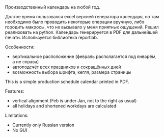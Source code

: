 Производственный календарь на любой год.

Долгое время пользовался excel версией генератора календаря,
но там необходимо было проводить некоторые операции вручную, либо
городить макросы, что не вызывало у меня приятных ощущений.
Решил реализовать на python.
Календарь генерируется в PDF для дальнейшей печати.
Используется библиотека reportlab.

Особенности:
- вертикальное расположение (февраль располагается под январём, а не справа)
- автоподсчёт всех праздников и сокращённых дней
- возможность выбора шрифта, кегля, размера страницы



This is a simple production schedule calendar printed in PDF.

Features:
- vertical alignment (Feb is under Jan, not to the right as usual)
- all holidays and shortened workdays are calculated

Limitations:
- Currently only Russian version
- No GUI